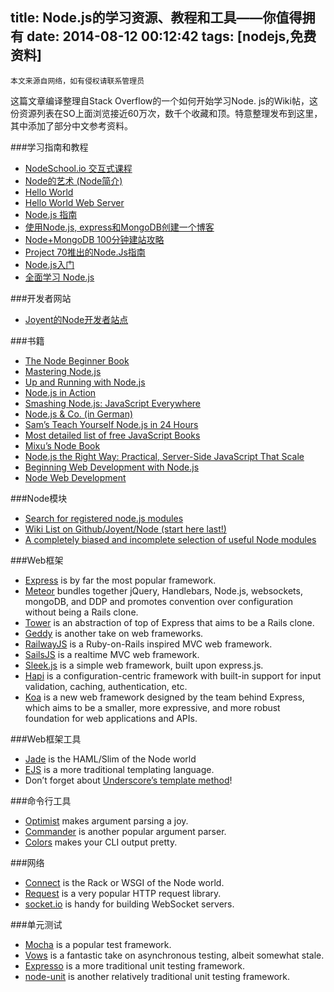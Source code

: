 title: Node.js的学习资源、教程和工具——你值得拥有
date: 2014-08-12 00:12:42
tags: [nodejs,免费资料]
---
	本文来源自网络，如有侵权请联系管理员

这篇文章编译整理自Stack Overflow的一个如何开始学习Node.
js的Wiki帖，这份资源列表在SO上面浏览接近60万次，数千个收藏和顶。特意整理发布到这里，其中添加了部分中文参考资料。

###学习指南和教程
* [NodeSchool.io 交互式课程](http://nodeschool.io)
* [Node的艺术 (Node简介)](https://github.com/maxogden/art-of-node/#the-art-of-node)
* [Hello World](http://www.nodebeginner.org/#hello-world)
* [Hello World Web Server](http://www.nodebeginner.org/#building-the-application-stack)
* [Node.js 指南](http://nodeguide.com)
* [使用Node.js, express和MongoDB创建一个博客](http://howtonode.org/express-mongodb)
* [Node+MongoDB 100分钟建站攻略](http://project70.comg)
* [Project 70推出的Node.Js指南](http://project70.com/ )
* [Node.js入门](http://net.tutsplus.com/tutorials/javascript-ajax/node-js-for-beginners/ )
* [全面学习 Node.js](http://javascriptissexy.com/learn-node-js-completely-and-with-confidence)

<!--more-->
###开发者网站
* [Joyent的Node开发者站点](http://www.joyent.com/developers/node )

###书籍
* [The Node Beginner Book](http://nodebeginner.org/ )
* [Mastering Node.js](http://visionmedia.github.com/masteringnode/ )
* [Up and Running with Node.js](http://chimera.labs.oreilly.com/books/1234000001808/index.html )
* [Node.js in Action](http://www.manning.com/cantelon/ )
* [Smashing Node.js: JavaScript Everywhere](http://amzn.com/B008Z5OEUY )
* [Node.js & Co. (in German)](http://www.amazon.de/dp/389864829X )
* [Sam’s Teach Yourself Node.js in 24 Hours](http://nodejsbook.io/ )
* [Most detailed list of free JavaScript Books](http://jsbooks.revolunet.com/ )
* [Mixu’s Node Book](http://book.mixu.net/node/index.html )
* [Node.js the Right Way: Practical, Server-Side JavaScript That Scale](http://pragprog.com/book/jwnode/node-js-the-right-way )
* [Beginning Web Development with Node.js](https://leanpub.com/webdevelopmentwithnodejs )
* [Node Web Development](http://www.packtpub.com/node-javascript-web-development/book )

###Node模块
* [Search for registered node.js modules](http://npmjs.org/ )
* [Wiki List on Github/Joyent/Node (start here last!)](https://github.com/joyent/node/wiki/modules/ )
* [A completely biased and incomplete selection of useful Node modules](http://www.freshblurbs.com/articles/important-node-js-modules.html )

###Web框架
* [Express](http://expressjs.com/ ) is by far the most popular framework.
* [Meteor](http://www.meteor.com/ ) bundles together jQuery, Handlebars, Node.js, websockets, mongoDB, and DDP and promotes convention over configuration without being a Rails clone.
* [Tower](http://towerjs.org/ ) is an abstraction of top of Express that aims to be a Rails clone.
* [Geddy](http://geddyjs.org/ ) is another take on web frameworks.
* [RailwayJS](https://npmjs.org/package/railway/ ) is a Ruby-on-Rails inspired MVC web framework.
* [SailsJS](https://sailsjs.org/#!) is a realtime MVC web framework.
* [Sleek.js](https://sleekjs.com/ ) is a simple web framework, built upon express.js.
* [Hapi](http://spumko.github.io/ ) is a configuration-centric framework with built-in support for input validation, caching, authentication, etc.
* [Koa](http://koajs.com/ ) is a new web framework designed by the team behind Express, which aims to be a smaller, more expressive, and more robust foundation for web applications and APIs.

###Web框架工具
* [Jade](https://github.com/visionmedia/jade/ ) is the HAML/Slim of the Node world
* [EJS](https://github.com/visionmedia/ejs/ ) is a more traditional templating language.
* Don’t forget about [Underscore’s template method](http://documentcloud.github.com/underscore/#template)!

###命令行工具
* [Optimist](https://github.com/substack/node-optimist/ ) makes argument parsing a joy.
* [Commander](https://github.com/visionmedia/commander.js/ ) is another popular argument parser.
* [Colors](https://github.com/Marak/colors.js/ ) makes your CLI output pretty.

###网络
* [Connect](https://github.com/substack/node-optimist/ ) is the Rack or WSGI of the Node world.
* [Request](https://github.com/mikeal/request/ ) is a very popular HTTP request library.
* [socket.io](https://github.com/LearnBoost/socket.io/ ) is handy for building WebSocket servers.

###单元测试
* [Mocha](http://visionmedia.github.io/mocha/ ) is a popular test framework.
* [Vows](http://vowsjs.org/ ) is a fantastic take on asynchronous testing, albeit somewhat stale.
* [Expresso](http://visionmedia.github.com/expresso/ ) is a more traditional unit testing framework.
* [node-unit](https://github.com/caolan/nodeunit/ ) is another relatively traditional unit testing framework.